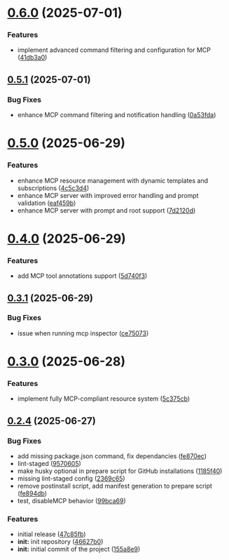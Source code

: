 # [0.6.0](https://github.com/npjonath/oclif-plugin-mcp-server/compare/0.5.1...0.6.0) (2025-07-01)

### Features

- implement advanced command filtering and configuration for MCP ([41db3a0](https://github.com/npjonath/oclif-plugin-mcp-server/commit/41db3a0e571371fd50333e5f8a6e3a53af70b5a1))

## [0.5.1](https://github.com/npjonath/oclif-plugin-mcp-server/compare/0.5.0...0.5.1) (2025-07-01)

### Bug Fixes

- enhance MCP command filtering and notification handling ([0a53fda](https://github.com/npjonath/oclif-plugin-mcp-server/commit/0a53fdaec21eff07a571ba911edbe5eaeb7e4f90))

# [0.5.0](https://github.com/npjonath/oclif-plugin-mcp-server/compare/0.4.0...0.5.0) (2025-06-29)

### Features

- enhance MCP resource management with dynamic templates and subscriptions ([4c5c3d4](https://github.com/npjonath/oclif-plugin-mcp-server/commit/4c5c3d4b83bdffea468239c62d6f81091a573c48))
- enhance MCP server with improved error handling and prompt validation ([eaf459b](https://github.com/npjonath/oclif-plugin-mcp-server/commit/eaf459be181e8b4e73a73cd7301f6633e8a9a719))
- enhance MCP server with prompt and root support ([7d2120d](https://github.com/npjonath/oclif-plugin-mcp-server/commit/7d2120d439ef6a48e77ab6e6a7dc2b488782f0c2))

# [0.4.0](https://github.com/npjonath/oclif-plugin-mcp-server/compare/0.3.1...0.4.0) (2025-06-29)

### Features

- add MCP tool annotations support ([5d740f3](https://github.com/npjonath/oclif-plugin-mcp-server/commit/5d740f3181a73c088eea695032b22c3ac8eaf5af))

## [0.3.1](https://github.com/npjonath/oclif-plugin-mcp-server/compare/0.3.0...0.3.1) (2025-06-29)

### Bug Fixes

- issue when running mcp inspector ([ce75073](https://github.com/npjonath/oclif-plugin-mcp-server/commit/ce750739feab4dbb1bc1c2e36c51ec0d0d936dfb))

# [0.3.0](https://github.com/npjonath/oclif-plugin-mcp-server/compare/0.2.4...0.3.0) (2025-06-28)

### Features

- implement fully MCP-compliant resource system ([5c375cb](https://github.com/npjonath/oclif-plugin-mcp-server/commit/5c375cb2ab463c8627b687bed74e1250727cad1c))

## [0.2.4](https://github.com/npjonath/oclif-plugin-mcp-server/compare/46627b02c1dc58552b85f19dff1ffd32523ff32e...0.2.4) (2025-06-27)

### Bug Fixes

- add missing package.json command, fix dependancies ([fe870ec](https://github.com/npjonath/oclif-plugin-mcp-server/commit/fe870ec6202ecd5d8259ec6db2de3e62efe79cc8))
- lint-staged ([9570605](https://github.com/npjonath/oclif-plugin-mcp-server/commit/9570605bbb23d2379c31558bdfa89dc9f7b18b3f))
- make husky optional in prepare script for GitHub installations ([1185f40](https://github.com/npjonath/oclif-plugin-mcp-server/commit/1185f4084dad94bfebbee4636675b4f228b1b455))
- missing lint-staged config ([2369c65](https://github.com/npjonath/oclif-plugin-mcp-server/commit/2369c6517e2c3f013d91a208abafd32296034bd4))
- remove postinstall script, add manifest generation to prepare script ([fe894db](https://github.com/npjonath/oclif-plugin-mcp-server/commit/fe894db8319c8779343cb323ab7aa9ee951324b7))
- test, disableMCP behavior ([99bca69](https://github.com/npjonath/oclif-plugin-mcp-server/commit/99bca695099a6e453d00dde54429b0b0e9e009ef))

### Features

- initial release ([47c85fb](https://github.com/npjonath/oclif-plugin-mcp-server/commit/47c85fb03a5f1124b30d4c056aa7f16fcc3a82c1))
- **init:** init repository ([46627b0](https://github.com/npjonath/oclif-plugin-mcp-server/commit/46627b02c1dc58552b85f19dff1ffd32523ff32e))
- **init:** initial commit of the project ([155a8e9](https://github.com/npjonath/oclif-plugin-mcp-server/commit/155a8e950daad703664ac44ba0f772849d5221ac))
